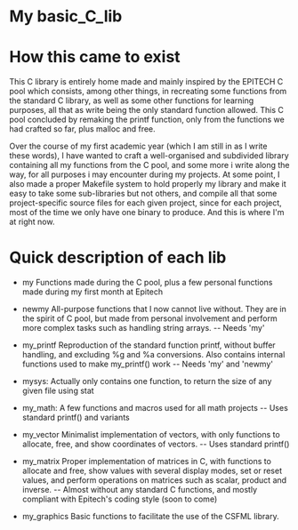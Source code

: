 # My basic_C_lib

# How this came to exist
This C library is entirely home made and mainly inspired by the EPITECH C pool which consists, among other things, in recreating some functions from the standard C library, as well as some other functions for learning purposes, all that as write being the only standard function allowed.
This C pool concluded by remaking the printf function, only from the functions we had crafted so far, plus malloc and free.

Over the course of my first academic year (which I am still in as I write these words), I have wanted to craft a well-organised and subdivided library containing all my functions from the C pool, and some more i write along the way, for all purposes i may encounter during my projects.
At some point, I also made a proper Makefile system to hold properly my library and make it easy to take some sub-libraries but not others, and compile all that some project-specific source files for each given project, since for each project, most of the time we only have one binary to produce.
And this is where I'm at right now.


# Quick description of each lib
- my
Functions made during the C pool, plus a few personal functions made during my first month at Epitech


- newmy
All-purpose functions that I now cannot live without. They are in the spirit of C pool, but made from personal involvement and perform more complex tasks such as handling string arrays.
-- Needs 'my'


- my_printf
Reproduction of the standard function printf, without buffer handling, and excluding %g and %a conversions. Also contains internal functions used to make my_printf() work
-- Needs 'my' and 'newmy'


- mysys: Actually only contains one function, to return the size of any given file using stat


- my_math:
A few functions and macros used for all math projects
-- Uses standard printf() and variants


- my_vector
Minimalist implementation of vectors, with only functions to allocate, free, and show coordinates of vectors.
-- Uses standard printf()


- my_matrix
Proper implementation of matrices in C, with functions to allocate and free, show values with several display modes, set or reset values, and perform operations on matrices such as scalar, product and inverse.
-- Almost without any standard C functions, and mostly compliant with Epitech's coding style (soon to come)


- my_graphics
Basic functions to facilitate the use of the CSFML library.
